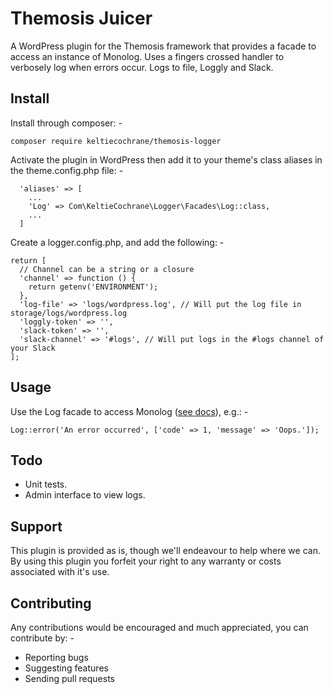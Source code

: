 Themosis Juicer
===============

A WordPress plugin for the Themosis framework that provides a facade to access an
instance of Monolog. Uses a fingers crossed handler to verbosely log when errors
occur. Logs to file, Loggly and Slack.

Install
-------
Install through composer: -

`composer require keltiecochrane/themosis-logger`

Activate the plugin in WordPress then add it to your theme's class aliases in the theme.config.php file: -

```
  'aliases' => [
    ...
    'Log' => Com\KeltieCochrane\Logger\Facades\Log::class,
    ...
  ]
```

Create a logger.config.php, and add the following: -

```
return [
  // Channel can be a string or a closure
  'channel' => function () {
    return getenv('ENVIRONMENT');
  },
  'log-file' => 'logs/wordpress.log', // Will put the log file in storage/logs/wordpress.log
  'loggly-token' => '',
  'slack-token' => '',
  'slack-channel' => '#logs', // Will put logs in the #logs channel of your Slack
];
```

Usage
-----
Use the Log facade to access Monolog ([see docs](https://github.com/Seldaek/monolog/blob/master/doc/01-usage.md)), e.g.: -

```
Log::error('An error occurred', ['code' => 1, 'message' => 'Oops.']);
```

Todo
----
* Unit tests.
* Admin interface to view logs.


Support
-------
This plugin is provided as is, though we'll endeavour to help where we can. By
using this plugin you forfeit your right to any warranty or costs associated with
it's use.

Contributing
------------
Any contributions would be encouraged and much appreciated, you can contribute by: -

* Reporting bugs
* Suggesting features
* Sending pull requests
